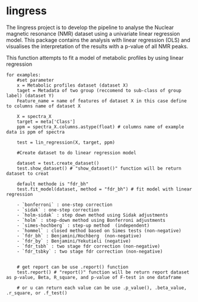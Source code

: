 # lingress
The lingress project is to develop the pipeline to analyse the Nuclear magnetic resonance (NMR) dataset using a univariate linear regression model. This package contains the analysis with linear regression (OLS) and visualises the interpretation of the results with a p-value of all NMR peaks.

 This function attempts to fit a model of  metabolic profiles by using linear regression
    
    for examples:
        #set parameter
        x = Metabolic profiles dataset (dataset X)
        taget = Metadata of two group (reccomend to sub-class of group label) (dataset Y)
        Feature_name = name of features of dataset X in this case define to columns name of dataset X

        X = spectra_X
        target = meta['Class']
        ppm = spectra_X.columns.astype(float) # columns name of example data is ppm of spectra

        test = lin_regression(X, target, ppm)

        #Create dataset to do linear regression model

        dataset = test.create_dataset()
        test.show_dataset() # "show_dataset()" function will be return dataset to creat

        default methode is "fdr_bh"
        test.fit_model(dataset, method = "fdr_bh") # fit model with linear regression

        - `bonferroni` : one-step correction
        - `sidak` : one-step correction
        - `holm-sidak` : step down method using Sidak adjustments
        - `holm` : step-down method using Bonferroni adjustments
        - `simes-hochberg` : step-up method  (independent)
        - `hommel` : closed method based on Simes tests (non-negative)
        - `fdr_bh` : Benjamini/Hochberg  (non-negative)
        - `fdr_by` : Benjamini/Yekutieli (negative)
        - `fdr_tsbh` : two stage fdr correction (non-negative)
        - `fdr_tsbky` : two stage fdr correction (non-negative)


        # get report can be use .report() function
        test.report() # "report()" function will be return report dataset as p-value, Beta, R_square, and p-value of F-test in one dataframe

        # or u can return each value can be use .p_value(), .beta_value, .r_square, or .f_test()
